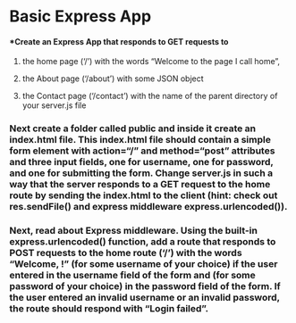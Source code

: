 # Basic Express App

#### \*Create an Express App that responds to GET requests to

1. the home page (‘/’) with the words “Welcome to the page I call home”,

2. the About page (‘/about’) with some JSON object

3. the Contact page (‘/contact’) with the name of the parent directory of your server.js file

### Next create a folder called public and inside it create an index.html file. This index.html file should contain a simple form element with action=“/” and method=“post” attributes and three input fields, one for username, one for password, and one for submitting the form. Change server.js in such a way that the server responds to a GET request to the home route by sending the index.html to the client (hint: check out res.sendFile() and express middleware express.urlencoded()).

### Next, read about Express middleware. Using the built-in express.urlencoded() function, add a route that responds to POST requests to the home route (‘/’) with the words “Welcome, <username>!” (for some username of your choice) if the user entered <username> in the username field of the form and <password> (for some password of your choice) in the password field of the form. If the user entered an invalid username or an invalid password, the route should respond with “Login failed”.
